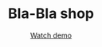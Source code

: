 <h1 align="center">Bla-Bla shop</h1>
<p align="center"><a href="https://tsygan-aleksey.github.io/blabla-shop/">Watch demo</a></p>
